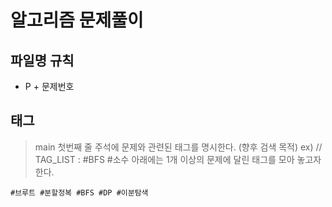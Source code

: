 # 알고리즘 문제풀이

## 파일명 규칙
- P + 문제번호

## 태그
> main 첫번째 줄 주석에 문제와 관련된 태그를 명시한다. (향후 검색 목적)
> ex) // TAG_LIST : #BFS #소수 
> 아래에는 1개 이상의 문제에 달린 태그를 모아 놓고자 한다.

```
#브루트 #분할정복 #BFS #DP #이분탐색

```